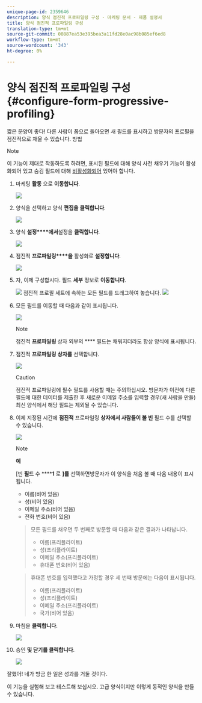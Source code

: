 ```yaml
---
unique-page-id: 2359646
description: 양식 점진적 프로파일링 구성 - 마케팅 문서 - 제품 설명서
title: 양식 점진적 프로파일링 구성
translation-type: tm+mt
source-git-commit: 00887ea53e395bea3a11fd28e0ac98b085ef6ed8
workflow-type: tm+mt
source-wordcount: '343'
ht-degree: 0%

---
```



# 양식 점진적 프로파일링 구성 {#configure-form-progressive-profiling}

짧은 문양이 좋다! 다른 사람이 폼으로 돌아오면 새 필드를 표시하고 방문자의 프로필을 점진적으로 채울 수 있습니다. 방법

>[!NOTE]
>
>이 기능이 제대로 작동하도록 하려면, 표시된 필드에 대해 양식 사전 채우기 기능이 활성화되어 있고 숨김 필드에 대해 [비활성화되어](http://docs.marketo.com/display/DOCS/Disable+Pre-fill+for+a+Form+Field) 있어야 합니다.

1. 마케팅 **활동** 으로 **이동합니다**.

   ![](assets/ma-1.png)

1. 양식을 선택하고 양식 **편집을** **클릭합니다**.

   ![](assets/image2014-9-15-12-3a31-3a20.png)

1. 양식 **설정****에서**&#x200B;설정을 **클릭합니다**.

   ![](assets/image2014-9-15-12-3a31-3a29.png)

1. 점진적 **프로파일링****을** 활성화로 **설정합니다**.

   ![](assets/image2014-9-15-12-3a31-3a47.png)

1. 자, 이제 구성합시다. 필드 **세부** 정보로 **이동합니다**.

   ![](assets/image2014-9-15-12-3a31-3a55.png)
점진적 프로필 세트에 속하는 모든 필드를 드래그하여 놓습니다.
   ![](assets/image2014-9-15-12-3a32-3a3.png)

1. 모든 필드를 이동할 때 다음과 같이 표시됩니다.

   ![](assets/image2014-9-15-12-3a32-3a12.png)

   >[!NOTE]
   >
   >점진적 **프로파일링** 상자 외부의 **** 필드는 채워지더라도 항상 양식에 표시됩니다.

1. 점진적 **프로파일링** **상자를** 선택합니다.

   ![](assets/image2014-9-15-12-3a32-3a19.png)

   >[!CAUTION]
   >
   >점진적 프로파일링에 필수 필드를 사용할 때는 주의하십시오. 방문자가 이전에 다른 필드에 대한 데이터를 제출한 후 새로운 이메일 주소를 입력할 경우(새 사람을 만들) 최신 양식에서 해당 필드는 제외될 수 있습니다.

1. 이제 지정된 시간에 **점진적** 프로파일링 **상자에서 사람들이 볼 빈** 필드 수를 선택할 수 있습니다.

   ![](assets/image2014-9-15-12-3a32-3a26.png)

   >[!NOTE]
   >
   >**예**
   >
   >
   >[빈 **필드** 수 ******1** 로 **]를** 선택하면방문자가 이 양식을 처음 볼 때 다음 내용이 표시됩니다.
   >
   >    
   >    
   >    * 이름(비어 있음)
   >    * 성(비어 있음)
   >    * 이메일 주소(비어 있음)
   >    * 전화 번호(비어 있음)

   >    
   >    
   >모든 필드를 채우면 두 번째로 방문할 때 다음과 같은 결과가 나타납니다.
   >
   >    
   >    
   >    * 이름(프리플라이트)
   >    * 성(프리플라이트)
   >    * 이메일 주소(프리플라이트)
   >    * 휴대폰 번호(비어 있음)

   >    
   >    
   >휴대폰 번호를 입력했다고 가정할 경우 세 번째 방문에는 다음이 표시됩니다.
   >
   >    
   >    
   >    * 이름(프리플라이트)
   >    * 성(프리플라이트)
   >    * 이메일 주소(프리플라이트)
   >    * 국가(비어 있음)


1. 마침을 **클릭합니다**.

   ![](assets/image2014-9-15-12-3a33-3a35.png)

1. 승인 **및 닫기를 클릭합니다**.

   ![](assets/image2014-9-15-12-3a33-3a45.png)

잘했어! 네가 방금 한 일은 성과를 거둘 것이다.

이 기능을 실험해 보고 테스트해 보십시오. 고급 양식이지만 이렇게 동적인 양식을 만들 수 있습니다.

